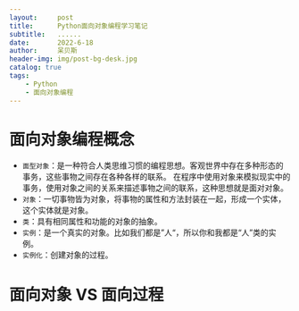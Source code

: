 ```yaml
---
layout:     post
title:      Python面向对象编程学习笔记
subtitle:   ......
date:       2022-6-18
author:     呆贝斯
header-img: img/post-bg-desk.jpg
catalog: true
tags:
    - Python
    - 面向对象编程
---
```


# 面向对象编程概念
+ `面型对象`：是一种符合人类思维习惯的编程思想。客观世界中存在多种形态的事务，这些事物之间存在各种各样的联系。
在程序中使用对象来模拟现实中的事务，使用对象之间的关系来描述事物之间的联系，这种思想就是面对对象。
+ `对象`：一切事物皆为对象，将事物的属性和方法封装在一起，形成一个实体，这个实体就是对象。
+ `类`：具有相同属性和功能的对象的抽象。
+ `实例`：是一个真实的对象。比如我们都是”人“，所以你和我都是“人”类的实例。
+ `实例化`：创建对象的过程。
# 面向对象 VS 面向过程
